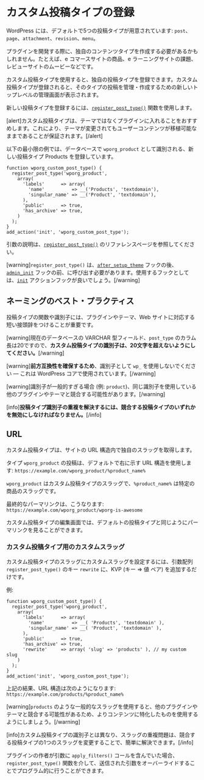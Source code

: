 <!--
# Registering Custom Post Types
-->

# カスタム投稿タイプの登録

<!--
WordPress comes with five default post types: `post`, `page`, `attachment`, `revision`, and `menu`.
-->

WordPress には、デフォルトで5つの投稿タイプが用意されています: `post`、`page`、`attachment`、`revision`、`menu`。

<!--
While developing your plugin, you may need to create your own specific content type: for example, products for an e-commerce website, assignments for an e-learning website, or movies for a review website.
-->

プラグインを開発する際に、独自のコンテンツタイプを作成する必要があるかもしれません。たとえば、e コマースサイトの商品、e ラーニングサイトの課題、レビューサイトのムービーなどです。

<!--
Using Custom Post Types, you can register your own post type. Once a custom post type is registered, it gets a new top-level administrative screen that can be used to manage and create posts of that type.
-->

カスタム投稿タイプを使用すると、独自の投稿タイプを登録できます。カスタム投稿タイプが登録されると、そのタイプの投稿を管理・作成するための新しいトップレベルの管理画面が表示されます。

<!--
To register a new post type, you use the [`register_post_type()`](https://developer.wordpress.org/reference/functions/register_post_type/) function.
-->

新しい投稿タイプを登録するには、[`register_post_type()`](https://developer.wordpress.org/reference/functions/register_post_type/) 関数を使用します。

<!--
[alert]We recommend that you put custom post types in a plugin rather than a theme. This ensures that user content remains portable even if the theme is changed.[/alert]
-->

[alert]カスタム投稿タイプは、テーマではなくプラグインに入れることをおすすめします。これにより、テーマが変更されてもユーザーコンテンツが移植可能なままであることが保証されます。[/alert]

<!--
The following minimal example registers a new post type, Products, which is identified in the database as `wporg_product`.
-->

以下の最小限の例では、データベースで `wporg_product` として識別される、新しい投稿タイプ Products を登録しています。

```
function wporg_custom_post_type() {
  register_post_type('wporg_product',
    array(
      'labels'      => array(
        'name'          => __('Products', 'textdomain'),
        'singular_name' => __('Product', 'textdomain'),
      ),
      'public'      => true,
      'has_archive' => true,
    )
  );
}
add_action('init', 'wporg_custom_post_type');
```

<!--
Please visit the reference page for [`register_post_type()`](https://developer.wordpress.org/reference/functions/register_post_type/) for the description of arguments.
-->

引数の説明は、[`register_post_type()`](https://developer.wordpress.org/reference/functions/register_post_type/) のリファレンスページを参照してください。

<!--
[warning]You must call `register_post_type()` before the [`admin_init`](https://developer.wordpress.org/reference/hooks/admin_init/) hook and after the [`after_setup_theme`](https://developer.wordpress.org/reference/hooks/after_setup_theme/) hook. A good hook to use is the [`init`](https://developer.wordpress.org/reference/hooks/init/) action hook.[/warning]
-->

[warning]`register_post_type()` は、[`after_setup_theme`](https://developer.wordpress.org/reference/hooks/after_setup_theme/) フックの後、[`admin_init`](https://developer.wordpress.org/reference/hooks/admin_init/) フックの前、に呼び出す必要があります。使用するフックとしては、[`init`](https://developer.wordpress.org/reference/hooks/init/) アクションフックが良いでしょう。[/warning]

<!--
## Naming Best Practices
-->

## ネーミングのベスト・プラクティス

<!--
It is important that you prefix your post type functions and identifiers with a short prefix that corresponds to your plugin, theme, or website.
-->

投稿タイプの関数や識別子には、プラグインやテーマ、Web サイトに対応する短い接頭辞をつけることが重要です。

<!--
[warning]**Make sure your custom post type identifier does not exceed 20 characters** as the `post_type` column in the database is currently a VARCHAR field of that length.[/warning]
-->

[warning]現在のデータベースの VARCHAR 型フィールド、`post_type` のカラム長は20ですので、**カスタム投稿タイプの識別子は、20文字を超えないようにしてください。**[/warning]

<!--
[warning]**To ensure forward compatibility**, do not use `wp_` as your identifier — it is being used by WordPress core.[/warning]
-->

[warning]**前方互換性を確保するため**、識別子として `wp_` を使用しないでください — これは WordPress コアで使用されています。[/warning]

<!--
[warning]If your identifier is too generic (for example: `product`), it may conflict with other plugins or themes that have chosen to use that same identifier.[/warning]
-->

[warning]識別子が一般的すぎる場合 (例: `product`)、同じ識別子を使用している他のプラグインやテーマと競合する可能性があります。[/warning]

<!--
[info]**Solving duplicate post type identifiers is not possible without disabling one of the conflicting post types.**[/info]
-->

[info]**投稿タイプ識別子の重複を解決するには、競合する投稿タイプのいずれかを無効にしなければなりません。**[/info]

<!--
## URLs
-->

## URL

<!--
A custom post type gets its own slug within the site URL structure.
-->

カスタム投稿タイプは、サイトの URL 構造内で独自のスラッグを取得します。

<!--
A post of type `wporg_product` will use the following URL structure by default: `https://example.com/wporg_product/%product_name%`.
-->

タイプ `wporg_product` の投稿は、デフォルトで右に示す URL 構造を使用します: `https://example.com/wporg_product/%product_name%`

<!--
`wporg_product` is the slug of your custom post type and `%product_name%` is the slug of your particular product.
-->

`wporg_product` はカスタム投稿タイプのスラッグで、`%product_name%` は特定の商品のスラッグです。

<!--
The final permalink would be: `https://example.com/wporg_product/wporg-is-awesome`.
-->

最終的なパーマリンクは、こうなります: `https://example.com/wporg_product/wporg-is-awesome`

<!--
You can see the permalink on the edit screen for your custom post type, just like with default post types.
-->

カスタム投稿タイプの編集画面では、デフォルトの投稿タイプと同じようにパーマリンクを見ることができます。

<!--
### A Custom Slug for a Custom Post Type
-->

### カスタム投稿タイプ用のカスタムスラッグ

<!--
To set a custom slug for the slug of your custom post type all you need to do is add a key => value pair to the `rewrite` key in the `register_post_type()` arguments array.
-->

カスタム投稿タイプのスラッグにカスタムスラッグを設定するには、引数配列 `register_post_type()` のキー `rewrite` に、KVP (キー => 値 ペア) を追加するだけです。

<!--
Example:
-->

例:

```
function wporg_custom_post_type() {
  register_post_type('wporg_product',
    array(
      'labels'      => array(
        'name'          => __( 'Products', 'textdomain' ),
        'singular_name' => __( 'Product', 'textdomain' ),
      ),
      'public'      => true,
      'has_archive' => true,
      'rewrite'     => array( 'slug' => 'products' ), // my custom slug
    )
  );
}
add_action('init', 'wporg_custom_post_type');
```

<!--
The above will result in the following URL structure: `https://example.com/products/%product_name%`
-->

上記の結果、URL 構造は次のようになります: `https://example.com/products/%product_name%`

<!--
[warning]Using a generic slug like `products` can potentially conflict with other plugins or themes, so try to use one that is more specific to your content.[/warning]
-->

[warning]`products` のような一般的なスラッグを使用すると、他のプラグインやテーマと競合する可能性があるため、よりコンテンツに特化したものを使用するようにしましょう。[/warning]

<!--
[info]Unlike the custom post type identifiers, the duplicate slug problem can be solved easily by changing the slug for one of the conflicting post types.[/info]
-->

[info]カスタム投稿タイプの識別子とは異なり、スラッグの重複問題は、競合する投稿タイプの1つのスラッグを変更することで、簡単に解決できます。[/info]

<!--
If the plugin author included an `apply_filters()` call on the arguments, this can be done programmatically by overriding the arguments submitted via the `register_post_type()` function.
-->

プラグインの作者が引数に `apply_filters()` コールを含んでいた場合、`register_post_type()` 関数を介して、送信された引数をオーバーライドすることでプログラム的に行うことができます。
